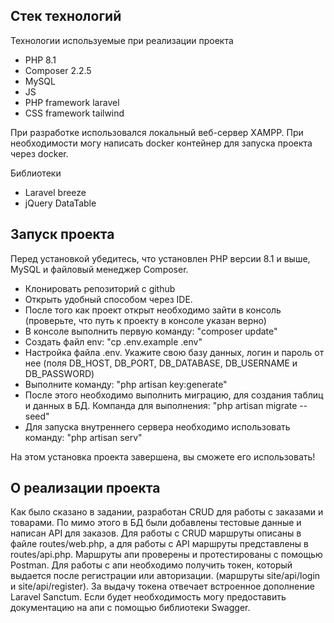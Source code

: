 ## Стек технологий

Технологии используемые при реализации проекта

- PHP 8.1
- Composer 2.2.5
- MySQL
- JS
- PHP framework laravel
- CSS framework tailwind

При разработке использовался локальный веб-сервер XAMPP.
При необходимости могу написать docker контейнер для запуска проекта через docker.

Библиотеки

- Laravel breeze
- jQuery DataTable

## Запуск проекта

Перед установкой убедитесь, что установлен PHP версии 8.1 и выше, MySQL и файловый менеджер Composer.

- Клонировать репозиторий с github
- Открыть удобный способом через IDE.
- После того как проект открыт необходимо зайти в консоль (проверьте, что путь к проекту в консоле указан верно)
- В консоле выполнить первую команду: "composer update"
- Создать файл env: "cp .env.example .env"
- Настройка файла .env. Укажите свою базу данных, логин и пароль от нее (поля DB_HOST, DB_PORT, DB_DATABASE, DB_USERNAME и DB_PASSWORD)
- Выполните команду: "php artisan key:generate"
- После этого необходимо выполнить миграцию, для создания таблиц и данных в БД. Компанда для выполнения: "php artisan migrate --seed"
- Для запуска внутреннего сервера необходимо использовать команду: "php artisan serv"

На этом установка проекта завершена, вы cможете его использовать!

## О реализации проекта

Как было сказано в задании, разработан CRUD для работы с заказами и товарами. По мимо этого в БД были добавлены тестовые данные и написан API для заказов. Для работы с CRUD маршруты описаны в файле routes/web.php, а для работы с API маршруты представлены в routes/api.php.
Маршруты апи проверены и протестированы с помощью Postman.
Для работы с апи необходимо получить токен, который выдается после регистрации или авторизации. (маршруты site/api/login и site/api/register). За выдачу токена отвечает встроенное дополнение Laravel Sanctum. Если будет необходимость могу предоставить документацию на апи с помощью библиотеки Swagger.
